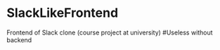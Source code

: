 # SlackLikeFrontend
Frontend of Slack clone (course project at university)
#Useless without backend
